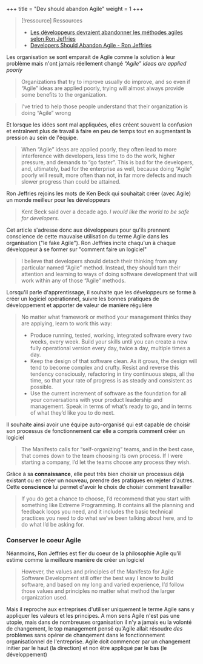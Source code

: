 +++
title = "Dev should abandon Agile"
weight = 1
+++

> [!ressource] Ressources
> - [Les développeurs devraient abandonner les méthodes agiles selon Ron Jeffries](https://www.developpez.com/actu/204756/Les-developpeurs-devraient-abandonner-les-methodes-agiles-selon-Ron-Jeffries-l-un-des-signataires-du-Manifeste-Agile/)
> - [Developers Should Abandon Agile - Ron Jeffries](https://ronjeffries.com/articles/018-01ff/abandon-1/)

Les organisation se sont emparait de Agile comme la solution à leur problème mais n'ont jamais réellement changé *“Agile” ideas are applied poorly*

> Organizations that try to improve usually do improve, and so even if “Agile” ideas are applied poorly, trying will almost always provide some benefits to the organization.

> I’ve tried to help those people understand that their organization is doing “Agile” wrong

Et lorsque les idées sont mal appliquées, elles créent souvent la confusion et entraînent plus de travail à faire en peu de temps tout en augmentant la pression au sein de l'équipe.

> When “Agile” ideas are applied poorly, they often lead to more interference with developers, less time to do the work, higher pressure, and demands to “go faster”. This is bad for the developers, and, ultimately, bad for the enterprise as well, because doing “Agile” poorly will result, more often than not, in far more defects and much slower progress than could be attained.

Ron Jeffries rejoins les mots de Ken Beck qui souhaitait créer (avec Agile) un monde meilleur pour les développeurs

> Kent Beck said over a decade ago. *I would like the world to be safe for developers.*

Cet article s'adresse donc aux développeurs pour qu'ils prennent conscience de cette mauvaise utilisation du terme Agile dans les organisation ("le fake Agile"). Ron Jeffries incite chaqu'un à chaque développeur à se former sur "comment faire un logiciel"

> I believe that developers should detach their thinking from any particular named “Agile” method. Instead, they should turn their attention and learning to ways of doing software development that will work within any of those “Agile” methods.

Lorsqu'il parle d'apprentissage, il souhaite que les développeurs se forme à créer un logiciel opérationnel, suivre les bonnes pratiques de développement et apporter de valeur de manière régulière

> No matter what framework or method your management thinks they are applying, learn to work this way:
> - Produce running, tested, working, integrated software every two weeks, every week. Build your skills until you can create a new fully operational version every day, twice a day, multiple times a day.
> - Keep the design of that software clean. As it grows, the design will tend to become complex and crufty. Resist and reverse this tendency consciously, refactoring in tiny continuous steps, all the time, so that your rate of progress is as steady and consistent as possible.
> - Use the current increment of software as the foundation for all your conversations with your product leadership and management. Speak in terms of what’s ready to go, and in terms of what they’d like you to do next.

Il souhaite ainsi avoir une équipe auto-organisé qui est capable de choisir son processus de fonctionnement car elle a compris comment créer un logiciel

> The Manifesto calls for “self-organizing” teams, and in the best case, that comes down to the team choosing its own process. If I were starting a company, I’d let the teams choose any process they wish.

Grâce à sa **connaissance**, elle peut très bien choisir un processus déjà existant ou en créer un nouveau, prendre des pratiques en rejeter d'autres. Cette **conscience** lui permet d'avoir le choix de choisir comment travailler

> If you do get a chance to choose, I’d recommend that you start with something like Extreme Programming. It contains all the planning and feedback loops you need, and it includes the basic technical practices you need to do what we’ve been talking about here, and to do what I’d be asking for.


### Conserver le coeur Agile
Néanmoins, Ron Jeffries est fier du coeur de la philosophie Agile qu'il estime comme la meilleure manière de créer un logiciel

> However, the values and principles of the Manifesto for Agile Software Development still offer the best way I know to build software, and based on my long and varied experience, I’d follow those values and principles no matter what method the larger organization used.

Mais il reproche aux entreprises d'utiliser uniquement le terme Agile sans y appliquer les valeurs et les principes. A mon sens Agile n'est pas une utopie, mais dans de nombreuses organisation il n'y a jamais eu la volonté de changement, le top management pensé qu'Agile allait résoudre *des* problèmes sans opérer de chanqement dans le fonctionnement organisationnel de l'entreprise. Agile doit commencer par un changement initier par le haut (la direction) et non être appliqué par le bas (le développement)
